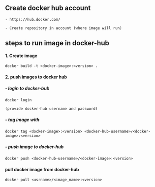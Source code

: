 ## Create docker hub account
    - https://hub.docker.com/
    
    - Create repository in account (where image will run)

## steps to run image in docker-hub
#### 1. Create image
    docker build -t <docker-image>:<version> .
#### 2. push images to docker hub
##### - login to docker-bub
    docker login

    (provide docker-hub username and password)
##### - tag image with 
    docker tag <docker-image>:<version> <docker-hub-username>/<docker-image>:<version>
##### - push image to docker-hub
    docker push <docker-hub-username>/<docker-image>:<version>

#### pull docker image from docker-hub
    docker pull <usrname>/<image_name>:<version>


